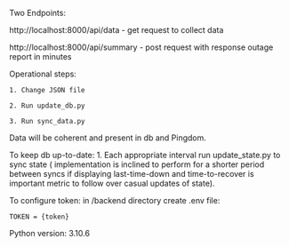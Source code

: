 Two Endpoints:

http://localhost:8000/api/data - get request to collect data

http://localhost:8000/api/summary - post request with response outage report in minutes

Operational steps:

	1. Change JSON file
	
	2. Run update_db.py
	
	3. Run sync_data.py
	
Data will be coherent and present in db and Pingdom.

To keep db up-to-date:
	1. Each appropriate interval run update_state.py to sync state 
	( implementation is inclined to perform for a shorter period between syncs if displaying last-time-down and time-to-recover is important metric to follow over casual updates of state).
	
To configure token:
	in /backend directory create .env file:
	
	TOKEN = {token}
	
Python version: 3.10.6
